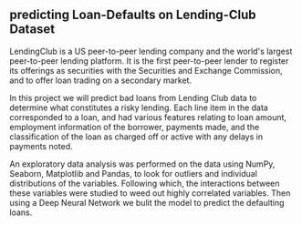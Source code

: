 ## predicting Loan-Defaults on Lending-Club Dataset
LendingClub is a US peer-to-peer lending company and the world's largest peer-to-peer lending platform. It is the first peer-to-peer lender to register its offerings as securities with the Securities and Exchange Commission, and to offer loan trading on a secondary market.

In this project we will predict bad loans from Lending Club data to determine what constitutes a risky lending. Each line item in the data corresponded to a loan, and had various features relating to loan amount, employment information of the borrower, payments made, and the classification of the loan as charged off or active with any delays in payments noted.

An exploratory data analysis was performed on the data using NumPy, Seaborn, Matplotlib and Pandas,  to look for outliers and individual distributions of the variables. Following which, the interactions between these variables were studied to weed out highly correlated variables. Then using a Deep Neural Network we bulit the model to predict the defaulting loans.
